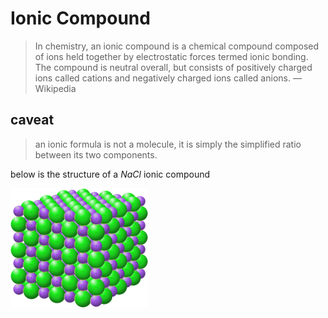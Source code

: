 # Ionic Compound

> In chemistry, an ionic compound is a chemical compound composed of ions held together by electrostatic forces termed ionic bonding. The compound is neutral overall, but consists of positively charged ions called cations and negatively charged ions called anions. — Wikipedia
> 

## caveat

> an ionic formula is not a molecule, it is simply the simplified ratio between its two components.
> 

below is the structure of a $NaCl$ ionic compound

![Untitled](Ionic%20Compound%203e249c4c15b44fe6a67d0ef692af5884/Untitled.png)